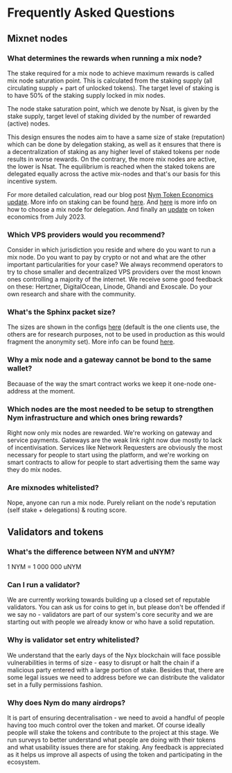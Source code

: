 # Frequently Asked Questions

## Mixnet nodes

### What determines the rewards when running a mix node?

The stake required for a mix node to achieve maximum rewards is called mix node saturation point. This is calculated from the staking supply (all circulating supply + part of unlocked tokens). The target level of staking is to have 50% of the staking supply locked in mix nodes.

The node stake saturation point, which we denote by Nsat, is given by the stake supply, target level of staking divided by the number of rewarded (active) nodes. 

This design ensures the nodes aim to have a same size of stake (reputation) which can be done by delegation staking, as well as it ensures that there is a decentralization of staking as any higher level of staked tokens per node results in worse rewards. On the contrary, the more mix nodes are active, the lower is Nsat. The equilibrium is reached when the staked tokens are delegated equally across the active mix-nodes and that's our basis for this incentive system.

For more detailed calculation, read our blog post [Nym Token Economics update](https://blog.nymtech.net/nym-token-economics-update-fedff0ed5267). More info on staking can be found [here](https://blog.nymtech.net/staking-in-nym-introducing-mainnet-mixmining-f9bb1cbc7c36). And [here](https://blog.nymtech.net/want-to-stake-in-nym-here-is-how-to-choose-a-mix-node-to-delegate-nym-to-c3b862add165) is more info on how to choose a mix node for delegation. And finally an [update](https://blog.nymtech.net/quarterly-token-economic-parameter-update-b2862948710f) on token economics from July 2023.

### Which VPS providers would you recommend?

Consider in which jurisdiction you reside and where do you want to run a mix node. Do you want to pay by crypto or not and what are the other important particularities for your case? We always recommend operators to try to chose smaller and decentralized VPS providers over the most known ones controlling a majority of the internet. We receive some good feedback on these: Hertzner, DigitalOcean, Linode, Ghandi and Exoscale. Do your own research and share with the community.

<!---### Why is a mix node setup on a self-hosted machine so tricky?--->

### What's the Sphinx packet size?

The sizes are shown in the configs [here](https://github.com/nymtech/nym/blob/1ba6444e722e7757f1175a296bed6e31e25b8db8/common/nymsphinx/params/src/packet_sizes.rs#L12) (default is the one clients use, the others are for research purposes, not to be used in production as this would fragment the anonymity set). More info can be found [here](https://github.com/nymtech/nym/blob/4844ac953a12b29fa27688609ec193f1d560c996/common/nymsphinx/anonymous-replies/src/reply_surb.rs#L80).

### Why a mix node and a gateway cannot be bond to the same wallet?

Becauase of the way the smart contract works we keep it one-node one-address at the moment.

### Which nodes are the most needed to be setup to strengthen Nym infrastructure and which ones bring rewards?

Right now only mix nodes are rewarded. We're working on gateway and service payments. Gateways are the weak link right now due mostly to lack of incentivisation. Services like Network Requesters are obviously the most necessary for people to start using the platform, and we're working on smart contracts to allow for people to start advertising them the same way they do mix nodes.

### Are mixnodes whitelisted?

Nope, anyone can run a mix node. Purely reliant on the node's reputation (self stake + delegations) & routing score.

## Validators and tokens

### What's the difference between NYM and uNYM?

1 NYM = 1 000 000 uNYM

<!--- Commenting for now as NYX is not publicly out yet
### What's the difference between NYM and NYX?
--->

### Can I run a validator?

We are currently working towards building up a closed set of reputable validators. You can ask us for coins to get in, but please don't be offended if we say no - validators are part of our system's core security and we are starting out with people we already know or who have a solid reputation.

### Why is validator set entry whitelisted?

We understand that the early days of the Nyx blockchain will face possible vulnerabilities in terms of size - easy to disrupt or halt the chain if a malicious party entered with a large portion of stake. Besides that, there are some legal issues we need to address before we can distribute the validator set in a fully permissions fashion.

### Why does Nym do many airdrops?

It is part of ensuring decentralisation - we need to avoid a handful of people having too much control over the token and market. Of course ideally people will stake the tokens and contribute to the project at this stage. We run surveys to better understand what people are doing with their tokens and what usability issues there are for staking. Any feedback is appreciated as it helps us improve all aspects of using the token and participating in the ecosystem.

